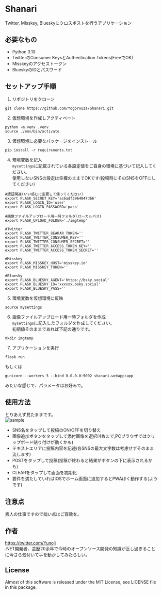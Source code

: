 # Shanari

Twitter, Misskey, Blueskyにクロスポストを行うアプリケーション

## 必要なもの

- Python 3.10
- TwitterのConsumer KeysとAuthentication Tokens(FreeでOK)
- Misskeyのアクセストークン
- BlueskyのIDとパスワード

## セットアップ手順

1. リポジトリをクローン
```
git clone https://github.com/Yogorouza/Shanari.git
```

2. 仮想環境を作成しアクティベート
```
python -m venv .venv
source .venv/bin/activate
```

3. 仮想環境に必要なパッケージをインストール
```
pip install -r requirements.txt
```

4. 環境変数を記入  
`mysettings`に記載されている各設定値をご自身の環境に基づいて記入してください。  
使用しないSNSの設定は空欄のままでOKです(投稿時にそのSNSをOFFにしてください)
```
#認証関連(いい感じに変更して使ってください)
export FLASK_SECRET_KEY='ac6adf3964047db6'
export FLASK_LOGIN_ID='user'
export FLASK_LOGIN_PASSWORD='pass'

#画像ファイルアップロード用一時フォルダ(ローカルパス)
export FLASK_UPLOAD_FOLDER='./imgtemp'

#Twitter
export FLASK_TWITTER_BEARAR_TOKEN=''
export FLASK_TWITTER_CONSUMER_KEY=''
export FLASK_TWITTER_CONSUMER_SECRET=''
export FLASK_TWITTER_ACCESS_TOKEN_KEY=''
export FLASK_TWITTER_ACCESS_TOKEN_SECRET=''

#Misskey
export FLASK_MISSKEY_HOST='misskey.io'
export FLASK_MISSKEY_TOKEN=''

#Bluesky
export FLASK_BLUESKY_AGENT='https://bsky.social'
export FLASK_BLUESKY_ID='xxxxxx.bsky.social'
export FLASK_BLUESKY_PASS=''
```

5. 環境変数を仮想環境に反映
```
source mysettings
```

6. 画像ファイルアップロード用一時フォルダを作成  
`mysettings`に記入したフォルダを作成してください。  
初期値そのままであれば下記の通りです。  
```
mkdir imgtemp
```

7. アプリケーションを実行
```
flask run
```
もしくは  
```
gunicorn --workers 5 --bind 0.0.0.0:5002 shanari.webapp:app
```
みたいな感じで、パラメータはお好みで。  

## 使用方法
とりあえず見たままです。  
![sample](https://github.com/Yogorouza/Shanari/assets/31218595/51870c00-f62f-49ae-ae96-d0415adcfff1) 
- SNS名をタップして投稿のON/OFFを切り替え  
- 画像追加ボタンをタップして添付画像を選択(4枚まで,PCブラウザではクリップボード貼り付けが動くかも)  
- テキストエリアに投稿内容を記述(各SNSの最大文字数は考慮せずそのまま流します)  
- POSTをタップして投稿(投稿が終わると結果がボタンの下に表示されるかも)  
- CLEARをタップして画面を初期化  
- 要件を満たしていればiOSでホーム画面に追加するとPWAぽく動作する(ようです)  

## 注意点
素人の仕事ですので拙い点はご容赦を。  

## 作者
https://twitter.com/Yunoji  
.NET開発者、芸歴20余年で今時のオープンソース開発の知識が乏し過ぎることに今さら気付いて手を動かしてみたらしい。  

## License
Almost of this software is released under the MIT License, see LICENSE file in this package.  

